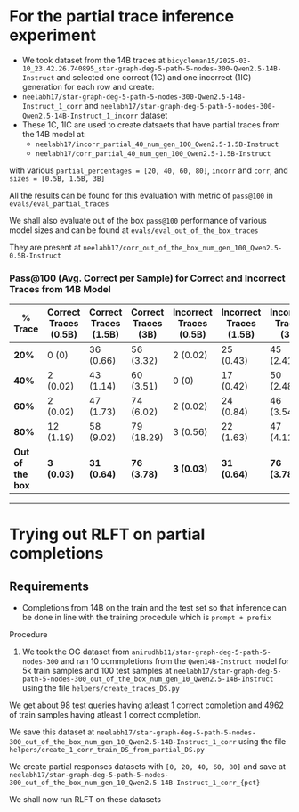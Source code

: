 # For the partial trace inference experiment
- We took dataset from the 14B traces at `bicycleman15/2025-03-10_23.42.26.740895_star-graph-deg-5-path-5-nodes-300-Qwen2.5-14B-Instruct` and selected one correct (1C) and one incorrect (1IC) generation for each row and create:
- `neelabh17/star-graph-deg-5-path-5-nodes-300-Qwen2.5-14B-Instruct_1_corr` and `neelabh17/star-graph-deg-5-path-5-nodes-300-Qwen2.5-14B-Instruct_1_incorr` dataset
- These 1C, 1IC are used to create datsaets that have partial traces from the 14B model at: 
    - `neelabh17/incorr_partial_40_num_gen_100_Qwen2.5-1.5B-Instruct`
    - `neelabh17/corr_partial_40_num_gen_100_Qwen2.5-1.5B-Instruct`

with various `partial_percentages = [20, 40, 60, 80]`, `incorr` and `corr`, and `sizes = [0.5B, 1.5B, 3B]`

All the results can be found for this evaluation with metric of `pass@100` in `evals/eval_partial_traces`

We shall also evaluate out of the box `pass@100` performance of various model sizes and can be found at `evals/eval_out_of_the_box_traces` 

They are present at `neelabh17/corr_out_of_the_box_num_gen_100_Qwen2.5-0.5B-Instruct`



### Pass@100 (Avg. Correct per Sample) for Correct and Incorrect Traces from 14B Model

| **% Trace**           | **Correct Traces (0.5B)** | **Correct Traces (1.5B)** | **Correct Traces (3B)** | **Incorrect Traces (0.5B)** | **Incorrect Traces (1.5B)** | **Incorrect Traces (3B)** |
|-----------------------|---------------------------|----------------------------|--------------------------|------------------------------|-----------------------------|----------------------------|
| **20%**              | 0 (0)                     | 36 (0.66)                  | 56 (3.32)                | 2 (0.02)                     | 25 (0.43)                   | 45 (2.41)                  |
| **40%**              | 2 (0.02)                  | 43 (1.14)                  | 60 (3.51)                | 0 (0)                        | 17 (0.42)                   | 50 (2.48)                  |
| **60%**              | 2 (0.02)                  | 47 (1.73)                  | 74 (6.02)                | 2 (0.02)                     | 24 (0.84)                   | 46 (3.54)                  |
| **80%**              | 12 (1.19)                 | 58 (9.02)                  | 79 (18.29)               | 3 (0.56)                     | 22 (1.63)                   | 47 (4.11)                  |
| **Out of the box**   | **3 (0.03)**              | **31 (0.64)**              | **76 (3.78)**            | **3 (0.03)**                 | **31 (0.64)**               | **76 (3.78)**              |

---
# Trying out RLFT on partial completions

## Requirements
- Completions from 14B on the train and the test set so that inference can be done in line with the training procedule which is `prompt + prefix` 

Procedure 
1. We took the OG dataset from `anirudhb11/star-graph-deg-5-path-5-nodes-300` and ran 10 commpletions from the `Qwen14B-Instruct` model for 5k train samples and 100 test samples at `neelabh17/star-graph-deg-5-path-5-nodes-300_out_of_the_box_num_gen_10_Qwen2.5-14B-Instruct` using the file `helpers/create_traces_DS.py`

We get about 98 test queries having atleast 1 correct completion and 4962 of train samples having atleast 1 correct completion.

We save this dataset at `neelabh17/star-graph-deg-5-path-5-nodes-300_out_of_the_box_num_gen_10_Qwen2.5-14B-Instruct_1_corr` using the file `helpers/create_1_corr_train_DS_from_partial_DS.py`

We create partial responses datasets with `[0, 20, 40, 60, 80]` and save at `neelabh17/star-graph-deg-5-path-5-nodes-300_out_of_the_box_num_gen_10_Qwen2.5-14B-Instruct_1_corr_{pct}`

We shall now run RLFT on these datasets